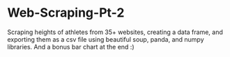 # Web-Scraping-Pt-2
Scraping heights of athletes from 35+ websites, creating a data frame, and exporting them as a csv file using beautiful soup, panda, and numpy libraries. And a bonus bar chart at the end :)
